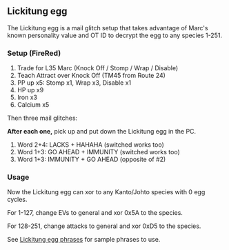 ## Lickitung egg

The Lickitung egg is a mail glitch setup that takes advantage of Marc's known personality value and OT ID to decrypt the egg to any species 1-251.

### Setup (FireRed)

1. Trade for L35 Marc (Knock Off / Stomp / Wrap / Disable)
2. Teach Attract over Knock Off (TM45 from Route 24)
3. PP up x5: Stomp x1, Wrap x3, Disable x1
4. HP up x9
5. Iron x3
6. Calcium x5

Then three mail glitches:

**After each one,** pick up and put down the Lickitung egg in the PC.

1. Word 2+4: LACKS + HAHAHA (switched works too)
2. Word 1+3: GO AHEAD + IMMUNITY (switched works too)
3. Word 1+3: IMMUNITY + GO AHEAD (opposite of #2)

### Usage

Now the Lickitung egg can xor to any Kanto/Johto species with 0 egg cycles.

For 1-127, change EVs to general and xor 0x5A to the species.

For 128-251, change attacks to general and xor 0xD5 to the species.

See [Lickitung egg phrases](lickitung-egg-phrases.tsv) for sample phrases to use.
